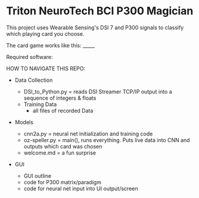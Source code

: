 # Triton NeuroTech BCI P300 Magician

This project uses Wearable Sensing's DSI 7 and P300 signals to classify which playing card you choose.

The card game works like this: _____

Required software:

HOW TO NAVIGATE THIS REPO:

- Data Collection
    - DSI_to_Python.py = reads DSI Streamer TCP/IP output into a sequence of integers & floats
    - Training Data
        - all files of recorded Data
        
- Models
    - cnn2a.py = neural net initialization and training code
    - oz-speller.py = main(), runs everything. Puts live data into CNN and outputs which card was chosen
    - welcome.md = a fun surprise

- GUI
    - GUI outline
    - code for P300 matrix/paradigm
    - code for neural net input into UI output/screen